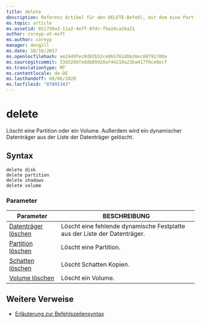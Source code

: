 ```yaml
---
title: delete
description: Referenz Artikel für den DELETE-Befehl, mit dem eine Partition oder ein Volume gelöscht wird.
ms.topic: article
ms.assetid: 021799a3-11a2-4e7f-8fdc-fba24ca2ba21
author: coreyp-at-msft
ms.author: coreyp
manager: dongill
ms.date: 10/16/2017
ms.openlocfilehash: ee2449fec8d02b52ce9b5761dbb26ec08791700a
ms.sourcegitcommit: 53d526bfeddb89d28af44210a23ba417f6ce0ecf
ms.translationtype: MT
ms.contentlocale: de-DE
ms.lasthandoff: 08/06/2020
ms.locfileid: "87891343"
---
```

# <a name="delete"></a>delete

Löscht eine Partition oder ein Volume. Außerdem wird ein dynamischer Datenträger aus der Liste der Datenträger gelöscht.

## <a name="syntax"></a>Syntax

```
delete disk
delete partition
delete shadows
delete volume
```

### <a name="parameters"></a>Parameter

| Parameter | BESCHREIBUNG |
|---------- | ----------- |
| [Datenträger löschen](delete-disk.md) | Löscht eine fehlende dynamische Festplatte aus der Liste der Datenträger. |
| [Partition löschen](delete-partition.md) | Löscht eine Partition. |
| [Schatten löschen](delete-shadows.md) | Löscht Schatten Kopien. |
| [Volume löschen](delete-volume.md) | Löscht ein Volume. |

## <a name="additional-references"></a>Weitere Verweise

- [Erläuterung zur Befehlszeilensyntax](command-line-syntax-key.md)
